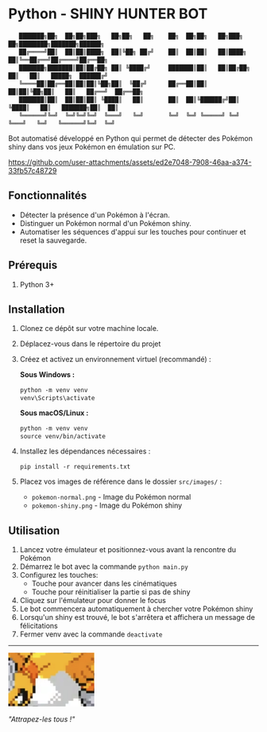 # Python - SHINY HUNTER BOT

```
   ███████╗██╗  ██╗██╗███╗   ██╗██╗   ██╗    ██╗  ██╗██╗   ██╗███╗   ██╗████████╗███████╗██████╗
   ██╔════╝██║  ██║██║████╗  ██║╚██╗ ██╔╝    ██║  ██║██║   ██║████╗  ██║╚══██╔══╝██╔════╝██╔══██╗
   ███████╗███████║██║██╔██╗ ██║ ╚████╔╝     ███████║██║   ██║██╔██╗ ██║   ██║   █████╗  ██████╔╝
   ╚════██║██╔══██║██║██║╚██╗██║  ╚██╔╝      ██╔══██║██║   ██║██║╚██╗██║   ██║   ██╔══╝  ██╔══██╗
   ███████║██║  ██║██║██║ ╚████║   ██║       ██║  ██║╚██████╔╝██║ ╚████║   ██║   ███████╗██║  ██║
   ╚══════╝╚═╝  ╚═╝╚═╝╚═╝  ╚═══╝   ╚═╝       ╚═╝  ╚═╝ ╚═════╝ ╚═╝  ╚═══╝   ╚═╝   ╚══════╝╚═╝  ╚═╝
```

Bot automatisé développé en Python qui permet de détecter des Pokémon shiny dans vos jeux Pokémon en émulation sur PC.

https://github.com/user-attachments/assets/ed2e7048-7908-46aa-a374-33fb57c48729

## Fonctionnalités

- Détecter la présence d'un Pokémon à l'écran.
- Distinguer un Pokémon normal d'un Pokémon shiny.
- Automatiser les séquences d'appui sur les touches pour continuer et reset la sauvegarde.

## Prérequis

1. Python 3+

## Installation

1. Clonez ce dépôt sur votre machine locale.
2. Déplacez-vous dans le répertoire du projet
3. Créez et activez un environnement virtuel (recommandé) :

   **Sous Windows :**

   ```
   python -m venv venv
   venv\Scripts\activate
   ```

   **Sous macOS/Linux :**

   ```
   python -m venv venv
   source venv/bin/activate
   ```

4. Installez les dépendances nécessaires :

   ```
   pip install -r requirements.txt
   ```

5. Placez vos images de référence dans le dossier `src/images/` :
   - `pokemon-normal.png` - Image du Pokémon normal
   - `pokemon-shiny.png` - Image du Pokémon shiny

## Utilisation

1. Lancez votre émulateur et positionnez-vous avant la rencontre du Pokémon
2. Démarrez le bot avec la commande `python main.py`
3. Configurez les touches:
   - Touche pour avancer dans les cinématiques
   - Touche pour réinitialiser la partie si pas de shiny
4. Cliquez sur l'émulateur pour donner le focus
5. Le bot commencera automatiquement à chercher votre Pokémon shiny
6. Lorsqu'un shiny est trouvé, le bot s'arrêtera et affichera un message de félicitations
7. Fermer venv avec la commande `deactivate`

---

![shiny-pokemon](src/images/shiny_pokemon.png)

_"Attrapez-les tous !"_

